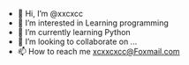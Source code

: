 - 👋 Hi, I’m @xxcxcc
- 👀 I’m interested in Learning programming
- 🌱 I’m currently learning Python
- 💞️ I’m looking to collaborate on ...
- 📫 How to reach me xcxxcxcc@Foxmail.com

<!---
xxcxcc/xxcxcc is a ✨ special ✨ repository because its `README.md` (this file) appears on your GitHub profile.
You can click the Preview link to take a look at your changes.
--->
